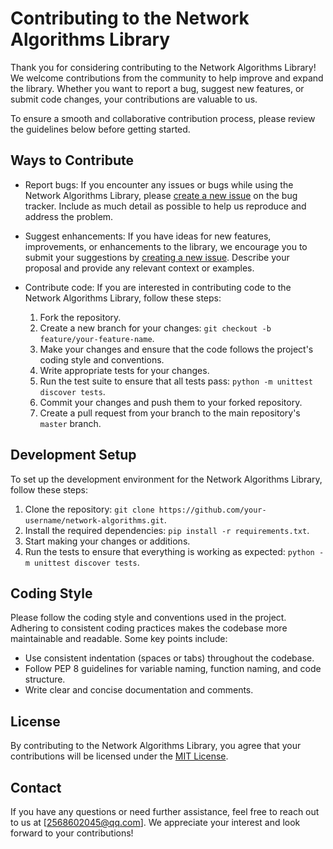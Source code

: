 # Contributing to the Network Algorithms Library

Thank you for considering contributing to the Network Algorithms Library! We welcome contributions from the community to help improve and expand the library. Whether you want to report a bug, suggest new features, or submit code changes, your contributions are valuable to us.

To ensure a smooth and collaborative contribution process, please review the guidelines below before getting started.

## Ways to Contribute

- Report bugs: If you encounter any issues or bugs while using the Network Algorithms Library, please [create a new issue]() on the bug tracker. Include as much detail as possible to help us reproduce and address the problem.

- Suggest enhancements: If you have ideas for new features, improvements, or enhancements to the library, we encourage you to submit your suggestions by [creating a new issue](). Describe your proposal and provide any relevant context or examples.

- Contribute code: If you are interested in contributing code to the Network Algorithms Library, follow these steps:

  1. Fork the repository.
  2. Create a new branch for your changes: `git checkout -b feature/your-feature-name`.
  3. Make your changes and ensure that the code follows the project's coding style and conventions.
  4. Write appropriate tests for your changes.
  5. Run the test suite to ensure that all tests pass: `python -m unittest discover tests`.
  6. Commit your changes and push them to your forked repository.
  7. Create a pull request from your branch to the main repository's `master` branch.

## Development Setup

To set up the development environment for the Network Algorithms Library, follow these steps:

1. Clone the repository: `git clone https://github.com/your-username/network-algorithms.git`.
2. Install the required dependencies: `pip install -r requirements.txt`.
3. Start making your changes or additions.
4. Run the tests to ensure that everything is working as expected: `python -m unittest discover tests`.

## Coding Style

Please follow the coding style and conventions used in the project. Adhering to consistent coding practices makes the codebase more maintainable and readable. Some key points include:

- Use consistent indentation (spaces or tabs) throughout the codebase.
- Follow PEP 8 guidelines for variable naming, function naming, and code structure.
- Write clear and concise documentation and comments.

## License

By contributing to the Network Algorithms Library, you agree that your contributions will be licensed under the [MIT License](LICENSE.md).

## Contact

If you have any questions or need further assistance, feel free to reach out to us at [2568602045@qq.com]. We appreciate your interest and look forward to your contributions!